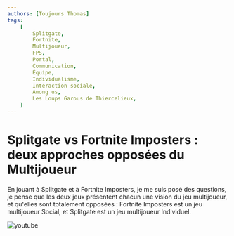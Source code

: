 ```yaml
---
authors: [Toujours Thomas]
tags:
    [
        Splitgate,
        Fortnite,
        Multijoueur,
        FPS,
        Portal,
        Communication,
        Équipe,
        Individualisme,
        Interaction sociale,
        Among us,
        Les Loups Garous de Thiercelieux,
    ]
---
```


# Splitgate vs Fortnite Imposters : deux approches opposées du Multijoueur

En jouant à Splitgate et à Fortnite Imposters, je me suis posé des questions, je pense que les deux jeux présentent chacun une vision du jeu multijoueur, et qu'elles sont totalement opposées : Fortnite Imposters est un jeu multijoueur Social, et Splitgate est un jeu multijoueur Individuel.

![youtube](https://www.youtube.com/watch?v=iBpxS6kvDfA)
